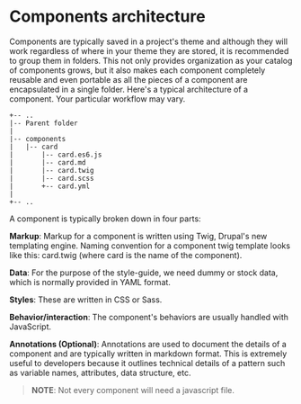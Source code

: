 # Components architecture

Components are typically saved in a project's theme and although they will work regardless of where in your theme they are stored, it is recommended to group them in folders. This not only provides organization as your catalog of components grows, but it also makes each component completely reusable and even portable as all the pieces of a component are encapsulated in a single folder. Here's a typical architecture of a component. Your particular workflow may vary.

```text
+-- ..
|-- Parent folder
|
|-- components
|   |-- card
|       |-- card.es6.js
|       |-- card.md
|       |-- card.twig
|       |-- card.scss
|       +-- card.yml
|
+-- ..
```

A component is typically broken down in four parts:

**Markup**: Markup for a component is written using Twig, Drupal's new templating engine. Naming convention for a component twig template looks like this: card.twig \(where card is the name of the component\).

**Data**: For the purpose of the style-guide, we need dummy or stock data, which is normally provided in YAML format.

**Styles**: These are written in CSS or Sass.

**Behavior/interaction**: The component's behaviors are usually handled with JavaScript.

**Annotations \(Optional\)**: Annotations are used to document the details of a component and are typically written in markdown format. This is extremely useful to developers because it outlines technical details of a pattern such as variable names, attributes, data structure, etc.

> **NOTE**: Not every component will need a javascript file.

